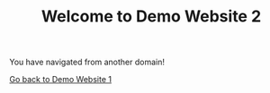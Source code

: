 <!DOCTYPE html>
<html lang="en">
<head>
  <meta charset="UTF-8">
  <meta name="viewport" content="width=device-width, initial-scale=1.0">
  <title>Demo Website 2</title>
  <!-- Google Tag Manager Snippet -->
  <script>(function(w,d,s,l,i){w[l]=w[l]||[];w[l].push({'gtm.start':
  new Date().getTime(),event:'gtm.js'});var f=d.getElementsByTagName(s)[0],
  j=d.createElement(s),dl=l!='dataLayer'?'&l='+l:'';j.async=true;j.src=
  'https://www.googletagmanager.com/gtm.js?id=' + i + dl;f.parentNode.insertBefore(j,f);
  })(window,document,'script','dataLayer','GTM-PBRG3HBL');</script>
</head>
<body>
  <header>
    <h1>Welcome to Demo Website 2</h1>
  </header>

  <main>
    <p>You have navigated from another domain!</p>
    <a href="[https://your-first-domain.github.io](https://lochannetpal.github.io/demo-website-1/)">Go back to Demo Website 1</a>
  </main>
</body>
</html>
